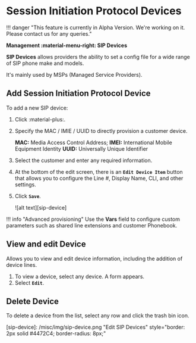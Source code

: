 # Session Initiation Protocol Devices

!!! danger "This feature is currently in Alpha Version. We're working on it. Please contact us for any queries."

**Management :material-menu-right: SIP Devices**

**SIP Devices** allows providers the ability to set a config file for a wide range of SIP phone make and models.

It's mainly used by MSPs (Managed Service Providers).

## Add Session Initiation Protocol Device

To add a new SIP device:

1. Click :material-plus:.

2. Specify the MAC / IMIE / UUID to directly provision a customer device.

    **MAC:** Media Access Control Address;
    **IMEI:** International Mobile Equipment Identity
    **UUID:** Universally Unique Identifier

3. Select the customer and enter any required information.

4. At the bottom of the edit screen, there is an **`Edit Device Item`** button that allows you to configure the Line #, Display Name, CLI, and other settings.

5. Click **`Save`**.

    ![alt text][sip-device]

!!! info "Advanced provisioning"
    Use the **Vars** field to configure custom parameters such as shared line extensions and customer Phonebook.

## View and edit Device

Allows you to view and edit device information, including the addition of device lines.

1. To view a device, select any device. A form appears.
2. Select **`Edit`**.

## Delete Device

To delete a device from the list, select any row and click the trash bin icon.

[sip-device]: /misc/img/sip-device.png "Edit SIP Devices" style="border: 2px solid #4472C4; border-radius: 8px;"
